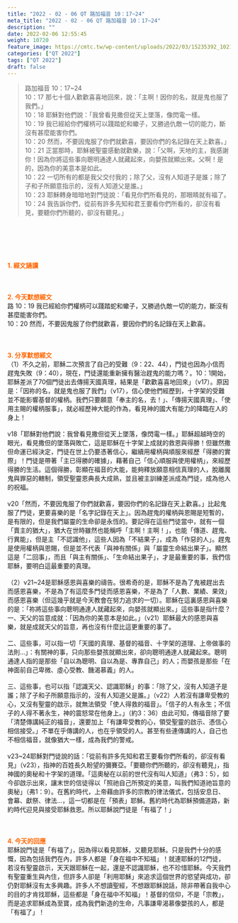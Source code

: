 ```yaml
---
title: "2022 - 02 - 06 QT 路加福音 10：17~24"
meta_title: "2022 - 02 - 06 QT 路加福音 10：17~24"
description: ""
date: 2022-02-06 12:55:45
weight: 10720
feature_image: https://cmtc.tw/wp-content/uploads/2022/03/15235392_10211799862337740_180693556567566654_o-1.webp
categories: ["QT 2022"]
tags: ["QT 2022"]
draft: false
---
```


<blockquote>路加福音 10：17~24<br />
10：17 那七十個人歡歡喜喜地回來，說：「主啊！因你的名，就是鬼也服了我們。」<br />
10：18 耶穌對他們說：「我曾看見撒但從天上墜落，像閃電一樣。<br />
10：19 我已經給你們權柄可以踐踏蛇和蠍子，又勝過仇敵一切的能力，斷沒有甚麼能害你們。<br />
10：20 然而，不要因鬼服了你們就歡喜，要因你們的名記錄在天上歡喜。」<br />
10：21 正當那時，耶穌被聖靈感動就歡樂，說：「父啊，天地的主，我感謝你！因為你將這些事向聰明通達人就藏起來，向嬰孩就顯出來。父啊！是的，因為你的美意本是如此。<br />
10：22 一切所有的都是我父交付我的；除了父，沒有人知道子是誰；除了子和子所願意指示的，沒有人知道父是誰。」<br />
10：23 耶穌轉身暗暗地對門徒說：「看見你們所看見的，那眼睛就有福了。<br />
10：24 我告訴你們，從前有許多先知和君王要看你們所看的，卻沒有看見，要聽你們所聽的，卻沒有聽見。」</blockquote><br />
&nbsp;<br />
<br />
&nbsp;<br />
<br />
<span style="color: #ff6600;"><strong>1. </strong><strong>經文誦讀</strong></span><br />
<br />
<span style="color: #ff6600;"><strong> </strong></span><br />
<br />
<span style="color: #ff6600;"><strong>2. 今天默想</strong><strong>經文<br />
</strong></span>路 10：19 我已經給你們權柄可以踐踏蛇和蠍子，又勝過仇敵一切的能力，斷沒有甚麼能害你們。<br />
10：20 然而，不要因鬼服了你們就歡喜，要因你們的名記錄在天上歡喜。<br />
<br />
&nbsp;<br />
<br />
<span style="color: #ff6600;"><strong>3. 分享默想經文<br />
</strong></span>（1）不久之前，耶穌二次預言了自己的受難（9：22、44），門徒也因為小信而趕鬼失敗（9：40），現在，門徒還能重新擁有醫治趕鬼的能力嗎？。10：1開始，耶穌差派了70個門徒出去傳揚天國真理，結果是「歡歡喜喜地回來」（v17）。原因是：「因祢的名，就是鬼也服了我們」（v17），信心使他們經歷到，十字架的受難並不能影響基督的權柄。我們只要願意「奉主的名，去！」、「傳揚天國真理」、「使用主賜的權柄服事」，就必經歷神大能的作為，看見神的國大有能力的降臨在人的身上！<br />
<br />
v18「耶穌對他們說：我曾看見撒但從天上墜落，像閃電一樣。」耶穌超越時空的眼光，看見撒但的墜落與敗亡，這是耶穌在十字架上成就的救恩與得勝！但雖然撒但命運已經決定，門徒在世上仍要憑著信心，繼續用權柄與順服來經歷「得勝的實際」！門徒是帶著「主已得勝的確據」，藉著自己「信心順服與使用權柄」，來經歷得勝的生活。這個得勝，彰顯在福音的大能，能夠釋放願意相信真理的人，脫離魔鬼與罪惡的轄制，領受聖靈恩典長大成熟，並且被主訓練差派成為門徒，成為他人的祝福。<br />
<br />
v20「然而，不要因鬼服了你們就歡喜，要因你們的名記錄在天上歡喜。」比起鬼服了門徒，更要喜樂的是「名字記錄在天上」。因為趕鬼的權柄與恩賜是短暫的，是有限的，但是我們屬靈的生命卻是永恆的。要記得在這些門徒當中，就有一個「賣主的猶大」，猶大在世時雖然也能稱呼「主啊！主啊！」，也能「傳道、趕鬼、行異能」，但是主「不認識他」，這些人因為「不結果子」，成為「作惡的人」。趕鬼是使用權柄與恩賜，但是並不代表「與神有關係」與「屬靈生命結出果子」。顯然這是「二回事」，而且「與主有關係」、「生命結出果子」，才是最重要的事，我們信耶穌，要明白這最重要的真理。<br />
<br />
（2）v21~24是耶穌感恩與喜樂的禱告。很希奇的是，耶穌不是為了鬼被趕出去而感恩喜樂，不是為了有這麼多門徒而感恩喜樂，不是為了「人數、業績、果效」而感恩喜樂（但這幾乎就是今天教會在努力追求的一切）。耶穌在這裏感恩與喜樂的是：「祢將這些事向聰明通達人就藏起來，向嬰孩就顯出來。」這些事是指什麼？<br />
一、天父的旨意成就：「因為你的美意本是如此。」（v21）耶穌最大的感恩與喜樂，就是成就天父的旨意，再也沒有什麼比這更重要的事了。<br />
<br />
二、這些事，可以指一切「天國的真理、基督的福音、十字架的道理、上帝做事的法則…」：有關神的事，只向那些嬰孩就顯出來，卻向聰明通達人就藏起來。聰明通達人指的是那些「自以為聰明、自以為是、專靠自己」的人；而嬰孩是那些「在神面前自己卑微、虛心受教、饑渴慕義」的人。<br />
<br />
三、這些事，也可以指「認識天父、認識耶穌」的事：「除了父，沒有人知道子是誰；除了子和子所願意指示的，沒有人知道父是誰。」（v22）人若沒有謙卑受教的心，又沒有聖靈的啟示，就無法領受「使人得救的福音」。「信子的人有永生；不信子的人得不著永生，神的震怒常在他身上。」（約3：36）由此可知，傳福音除了要「清楚傳講純正的福音」，還要加上「有謙卑受教的心，領受聖靈的啟示、憑信心相信接受。」不單在乎傳講的人，也在乎領受的人。甚至有些連傳講的人，自己也不相信福音，就像猶大一樣，成為我們的警戒。<br />
<br />
v23~24耶穌對門徒說的話：「從前有許多先知和君王要看你們所看的，卻沒有看見」（v23），指神的百姓長久盼望的彌賽亞。「要聽你們所聽的，卻沒有聽見」，指神國的奧秘和十字架的道理。「這奧秘在以前的世代沒有叫人知道」（弗3：5），如今卻啟示出來，讓末世的信徒得以「照祂自己所預定的美意，叫我們知道祂旨意的奧秘」（弗1：9）。在舊約時代，上帝藉由許多的宗教的律法儀式，包括安息日、會幕、獻祭、律法…，這一切都是在「預表」耶穌。舊約時代為耶穌預備道路，新約時代迎見與接受耶穌救恩。所以耶穌說門徒是「有福了！」<br />
<br />
&nbsp;<br />
<br />
<span style="color: #ff6600;"><strong>4. 今天的回應<br />
</strong></span>耶穌說門徒是「有福了」，因為得以看見耶穌，又聽見耶穌。只是我們十分的感慨，因為包括我們在內，許多人都是「身在福中不知福」！就連耶穌的12門徒，若沒有聖靈啟示，天天跟耶穌在一起，還是不認識耶穌，也不珍惜耶穌。今天我們有聖靈重生與內住，但許多人卻是「利用耶穌」來追求這個世界的慾望與成功，卻仍對耶穌沒有太多興趣。許多人不想讀聖經，不想跟耶穌說話，除非帶著自我中心的目的才肯找耶穌，這些都是「身在福中不知福」！基督的信仰，不是「宗教」，而是追求耶穌成為至寶，成為我們新造的生命，凡事謙卑渴慕像嬰孩的人，都是「有福了」！<br />
<br />
&nbsp;<br />
<br />
&nbsp;
        